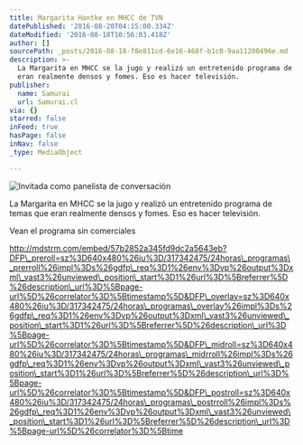 ```yaml
---
title: Margarita Hantke en MHCC de TVN
datePublished: '2016-08-20T04:15:00.334Z'
dateModified: '2016-08-18T10:56:03.418Z'
author: []
sourcePath: _posts/2016-08-18-f8e811cd-6e16-468f-b1c0-9aa11200496e.md
description: >-
  La Margarita en MHCC se la jugo y realizó un entretenido programa de temas que
  eran realmente densos y fomes. Eso es hacer televisión.
publisher:
  name: Samurai
  url: Samurai.cl
via: {}
starred: false
inFeed: true
hasPage: false
inNav: false
_type: MediaObject

---
```

![Invitada como panelista de conversación](https://the-grid-user-content.s3-us-west-2.amazonaws.com/34032dc4-bcdc-42c1-b3b8-29e798b6d9b0.jpg)

La Margarita en MHCC se la jugo y realizó un entretenido programa de temas que eran realmente densos y fomes. Eso es hacer televisión.

Vean el programa sin comerciales

http://mdstrm.com/embed/57b2852a345fd9dc2a5643eb?DFP\_preroll=sz%3D640x480%26iu%3D/317342475/24horas\_programas\_prerroll%26impl%3Ds%26gdfp\_req%3D1%26env%3Dvp%26output%3Dxml\_vast3%26unviewed\_position\_start%3D1%26url%3D%5Breferrer%5D%26description\_url%3D%5Bpage-url%5D%26correlator%3D%5Btimestamp%5D&DFP\_overlay=sz%3D640x480%26iu%3D/317342475/24horas\_programas\_overlay%26impl%3Ds%26gdfp\_req%3D1%26env%3Dvp%26output%3Dxml\_vast3%26unviewed\_position\_start%3D1%26url%3D%5Breferrer%5D%26description\_url%3D%5Bpage-url%5D%26correlator%3D%5Btimestamp%5D&DFP\_midroll=sz%3D640x480%26iu%3D/317342475/24horas\_programas\_midrroll%26impl%3Ds%26gdfp\_req%3D1%26env%3Dvp%26output%3Dxml\_vast3%26unviewed\_position\_start%3D1%26url%3D%5Breferrer%5D%26description\_url%3D%5Bpage-url%5D%26correlator%3D%5Btimestamp%5D&DFP\_postroll=sz%3D640x480%26iu%3D/317342475/24horas\_programas\_postrroll%26impl%3Ds%26gdfp\_req%3D1%26env%3Dvp%26output%3Dxml\_vast3%26unviewed\_position\_start%3D1%26url%3D%5Breferrer%5D%26description\_url%3D%5Bpage-url%5D%26correlator%3D%5Btime